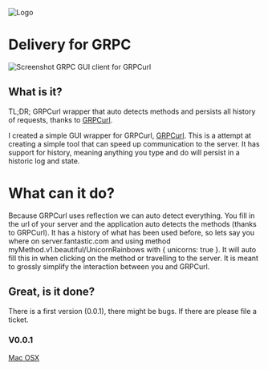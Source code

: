 ![Logo](https://raw.githubusercontent.com/kfwerf/delivery/master/screenshot/logo.png)

# Delivery for GRPC
![Screenshot](https://raw.githubusercontent.com/kfwerf/delivery/master/screenshot/wip2.png)
GRPC GUI client for GRPCurl

## What is it?
TL;DR; GRPCurl wrapper that auto detects methods and persists all history of requests,
thanks to [GRPCurl](https://github.com/fullstorydev/grpcurl).

I created a simple GUI wrapper for GRPCurl, [GRPCurl](https://github.com/fullstorydev/grpcurl).
This is a attempt at creating a simple tool that can speed up communication to the server. It has
support for history, meaning anything you type and do will persist in a historic log and state.

# What can it do?
Because GRPCurl uses reflection we can auto detect everything. You fill in the url of your server and the
application auto detects the methods (thanks to GRPCurl). It has a history of what has been used before, so
lets say you where on server.fantastic.com and using method myMethod.v1.beautiful/UnicornRainbows with { unicorns: true }. It will auto fill this in when clicking on the method or travelling to the server. It is meant to grossly
simplify the interaction between you and GRPCurl.

## Great, is it done?
There is a first version (0.0.1), there might be bugs. If there are please file a ticket.

### V0.0.1
[Mac OSX](https://github.com/kfwerf/delivery/releases/download/v0.0.1/Delivery-darwin-x64-0.0.1.zip)

